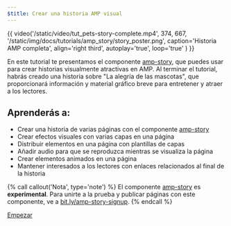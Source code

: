 ```yaml
---
$title: Crear una historia AMP visual
---
```


{{ video('/static/video/tut_pets-story-complete.mp4', 374, 667, '/static/img/docs/tutorials/amp_story/story_poster.png', caption='Historia AMP completa', align='right third', autoplay='true', loop='true' ) }}

En este tutorial te presentamos el componente [amp-story](/es/docs/reference/components/amp-story.html), que puedes usar para crear historias visualmente atractivas en AMP. Al terminar el tutorial, habrás creado una historia sobre "La alegría de las mascotas", que proporcionará información y material gráfico breve para entretener y atraer a los lectores.

## Aprenderás a:

- Crear una historia de varias páginas con el componente [amp-story](/es/docs/reference/components/amp-story.html)
- Crear efectos visuales con varias capas en una página
- Distribuir elementos en una página con plantillas de capas
- Añadir audio para que se reproduzca mientras se visualiza la página
- Crear elementos animados en una página
- Mantener interesados a los lectores con enlaces relacionados al final de la historia

{% call callout('Nota', type='note') %} El componente [amp-story](/es/docs/reference/components/amp-story.html) es **experimental**. Para unirte a la prueba y publicar páginas con este componente, ve a <a href="http://bit.ly/amp-story-signup">bit.ly/amp-story-signup</a>. {% endcall %}


<div class="start-button">
<a class="button" href="{{g.doc('/content/docs/getting_started/visual_story/setting_up.md', locale=doc.locale).url.path}}"><span class="arrow-next">Empezar</span></a>
</div>
 

